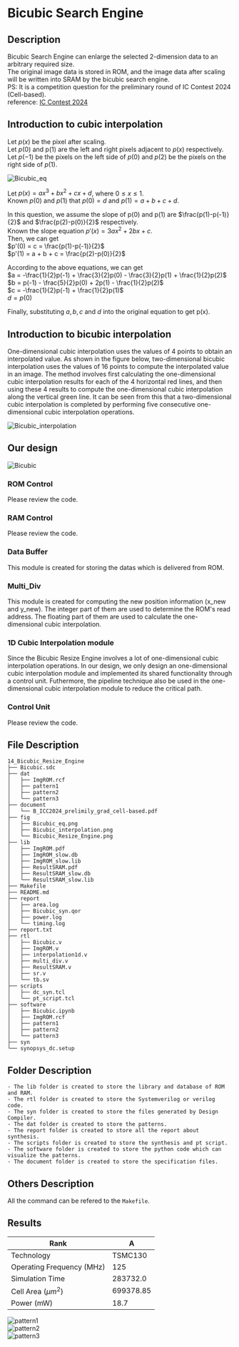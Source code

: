 # Bicubic Search Engine

## Description
Bicubic Search Engine can enlarge the selected 2-dimension data to an arbitrary required size.  
The original image data is stored in ROM, and the image data after scaling will be written into SRAM by the bicubic search engine.  
PS: It is a competition question for the preliminary round of IC Contest 2024 (Cell-based).  
reference: [IC Contest 2024](https://www.iccontest2024.com/)

## Introduction to cubic interpolation
Let $p(x)$ be the pixel after scaling.  
Let $p(0)$ and p(1) are the left and right pixels adjacent to $p(x)$ respectively.  
Let $p(-1)$ be the pixels on the left side of $p(0)$ and $p(2)$ be the pixels on the right side of $p(1)$.  

![Bicubic_eq](https://github.com/jorjorrrrrr/ICDC/blob/main/14_Bicubic_Resize_Engine/fig/Bicubic_eq.png)  

Let $p(x) = ax^3 + bx^2 + cx + d$, where $0 \leq x \leq 1$.  
Known $p(0)$ and $p(1)$ that $p(0) = d$ and $p(1) = a + b + c + d$.  

In this question, we assume the slope of p(0) and p(1) are $\frac{p(1)-p(-1)}{2}$ and $\frac{p(2)-p(0)}{2}$ respectively.  
Known the slope equation $p'(x) = 3ax^2 + 2bx + c$.  
Then, we can get  
$p'(0) = c = \frac{p(1)-p(-1)}{2}$  
$p'(1) = a + b + c = \frac{p(2)-p(0)}{2}$  

According to the above equations, we can get  
$a = -\frac{1}{2}p(-1) + \frac{3}{2}p(0) - \frac{3}{2}p(1) + \frac{1}{2}p(2)$  
$b = p(-1) - \frac{5}{2}p(0) + 2p(1) - \frac{1}{2}p(2)$  
$c = -\frac{1}{2}p(-1) + \frac{1}{2}p(1)$  
$d = p(0)$  

Finally, substituting $a, b, c$ and $d$ into the original equation to get p(x).  

## Introduction to bicubic interpolation
One-dimensional cubic interpolation uses the values of 4 points to obtain an interpolated value.
As shown in the figure below, two-dimensional bicubic interpolation uses the values of 16 points to compute the interpolated value in an image.
The method involves first calculating the one-dimensional cubic interpolation results for each of the 4 horizontal red lines, 
and then using these 4 results to compute the one-dimensional cubic interpolation along the vertical green line.
It can be seen from this that a two-dimensional cubic interpolation is completed by performing five consecutive one-dimensional cubic interpolation operations.  

![Bicubic_interpolation](https://github.com/jorjorrrrrr/ICDC/blob/main/14_Bicubic_Resize_Engine/fig/Bicubic_interpolation.png)  

## Our design

![Bicubic](https://github.com/jorjorrrrrr/ICDC/blob/main/14_Bicubic_Resize_Engine/fig/Bicubic_Resize_Engine.png)

### ROM Control
Please review the code.

### RAM Control
Please review the code.

### Data Buffer
This module is created for storing the datas which is delivered from ROM.

### Multi_Div
This module is created for computing the new position information (x_new and y_new).
The integer part of them are used to determine the ROM's read address.
The floating part of them are used to calculate the one-dimensional cubic interpolation.

### 1D Cubic Interpolation module
Since the Bicubic Resize Engine involves a lot of one-dimensional cubic interpolation operations.
In our design, we only design an one-dimensional cubic interpolation module and implemented its shared functionality through a control unit.
Futhermore, the pipeline technique also be used in the one-dimensional cubic interpolation module to reduce the critical path.

### Control Unit
Please review the code.

## File Description 
```
14_Bicubic_Resize_Engine
├── Bicubic.sdc
├── dat
│   ├── ImgROM.rcf
│   ├── pattern1
│   ├── pattern2
│   └── pattern3
├── document
│   └── B_ICC2024_prelimily_grad_cell-based.pdf
├── fig
│   ├── Bicubic_eq.png
│   ├── Bicubic_interpolation.png
│   └── Bicubic_Resize_Engine.png
├── lib
│   ├── ImgROM.pdf
│   ├── ImgROM_slow.db
│   ├── ImgROM_slow.lib
│   ├── ResultSRAM.pdf
│   ├── ResultSRAM_slow.db
│   └── ResultSRAM_slow.lib
├── Makefile
├── README.md
├── report
│   ├── area.log
│   ├── Bicubic_syn.qor
│   ├── power.log
│   └── timing.log
├── report.txt
├── rtl
│   ├── Bicubic.v
│   ├── ImgROM.v
│   ├── interpolation1d.v
│   ├── multi_div.v
│   ├── ResultSRAM.v
│   ├── sr.v
│   └── tb.sv
├── scripts
│   ├── dc_syn.tcl
│   └── pt_script.tcl
├── software
│   ├── Bicubic.ipynb
│   ├── ImgROM.rcf
│   ├── pattern1
│   ├── pattern2
│   └── pattern3
├── syn
└── synopsys_dc.setup
```

## Folder Description
```
- The lib folder is created to store the library and database of ROM and RAM.
- The rtl folder is created to store the Systemverilog or verilog code.
- The syn folder is created to store the files generated by Design Compiler.
- The dat folder is created to store the patterns.
- The report folder is created to store all the report about synthesis.
- The scripts folder is created to store the synthesis and pt script.
- The software folder is created to store the python code which can visualize the patterns.
- The document folder is created to store the specification files.
```

## Others Description
All the command can be refered to the `Makefile`.

## Results
|   Rank                     | A         |
|---------------             |---------  |
|   Technology               | TSMC130   |
|  Operating Frequency (MHz) | 125       |
|  Simulation Time           | 283732.0  |
|  Cell Area ($\mu m^2$)     | 699378.85 |        
|  Power (mW)                | 18.7      |

![pattern1](https://github.com/jorjorrrrrr/ICDC/blob/main/14_Bicubic_Resize_Engine/fig/pattern1.png)  
![pattern2](https://github.com/jorjorrrrrr/ICDC/blob/main/14_Bicubic_Resize_Engine/fig/pattern2.png)  
![pattern3](https://github.com/jorjorrrrrr/ICDC/blob/main/14_Bicubic_Resize_Engine/fig/pattern3.png)  
